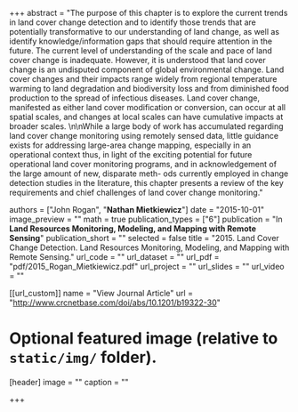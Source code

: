 +++
abstract = "The purpose of this chapter is to explore the current trends in land cover change detection and to identify those trends that are potentially transformative to our understanding of land change, as well as identify knowledge/information gaps that should require attention in the future.  The current level of understanding of the scale and pace of land cover change is inadequate. However, it is understood that land cover change is an undisputed component of global environmental change. Land cover changes and their impacts range widely from regional temperature warming to land degradation and biodiversity loss and from diminished food production to the spread of infectious diseases. Land cover change, manifested as either land cover modification or conversion, can occur at all spatial scales, and changes at local scales can have cumulative impacts at broader scales.  \n\nWhile a large body of work has accumulated regarding land cover change monitoring using remotely sensed data, little guidance exists for addressing large-area change mapping, especially in an operational context thus, in light of the exciting potential for future operational land cover monitoring programs, and in acknowledgement of the large amount of new, disparate meth- ods currently employed in change detection studies in the literature, this chapter presents a review of the key requirements and chief challenges of land cover change monitoring."

authors = ["John Rogan", "**Nathan Mietkiewicz**"]
date = "2015-10-01"
image_preview = ""
math = true
publication_types = ["6"]
publication = "In **Land Resources Monitoring, Modeling, and Mapping with Remote Sensing**"
publication_short = ""
selected = false
title = "2015. Land Cover Change Detection. Land Resources Monitoring, Modeling, and Mapping with Remote Sensing."
url_code = ""
url_dataset = ""
url_pdf = "pdf/2015_Rogan_Mietkiewicz.pdf"
url_project = ""
url_slides = ""
url_video = ""

[[url_custom]]
name = "View Journal Article"
url = "http://www.crcnetbase.com/doi/abs/10.1201/b19322-30"

# Optional featured image (relative to `static/img/` folder).
[header]
image = ""
caption = ""

+++

